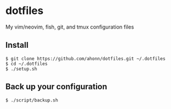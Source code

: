 # dotfiles
My vim/neovim, fish, git, and tmux configuration files

## Install
```
$ git clone https://github.com/ahonn/dotfiles.git ~/.dotfiles
$ cd ~/.dotfiles
$ ./setup.sh
```

## Back up your configuration
```
$ ./script/backup.sh
```
